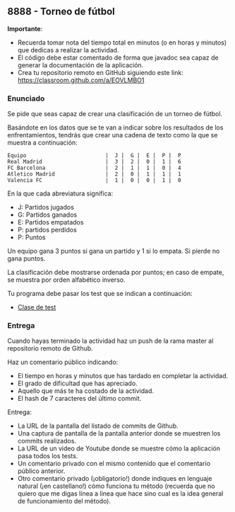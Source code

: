 ## 8888 - Torneo de fútbol

__Importante__: 

  - Recuerda tomar nota del tiempo total en minutos (o en horas y minutos) que dedicas a realizar la actividad.
  - El código debe estar comentado de forma que javadoc sea capaz de generar la documentación de la aplicación.
  - Crea tu repositorio remoto en GitHub siguiendo este link: https://classroom.github.com/a/EOVLMBO1
  
### Enunciado

Se pide que seas capaz de crear una clasificación de un torneo de fútbol.

Basándote en los datos que se te van a indicar sobre los resultados de los enfrentamientos, tendrás que crear una cadena de texto como la que se muestra a continuación:

```
Equipo                         |  J |  G |  E |  P |  P
Real Madrid                    |  3 |  2 |  0 |  1 |  6
FC Barcelona                   |  2 |  1 |  1 |  0 |  4
Atletico Madrid                |  2 |  0 |  1 |  1 |  1
Valencia FC                    |  1 |  0 |  0 |  1 |  0
```

En la que cada abreviatura significa:
* J: Partidos jugados
* G: Partidos ganados
* E: Partidos empatados
* P: partidos perdidos
* P: Puntos

Un equipo gana 3 puntos si gana un partido y 1 si lo empata. Si pierde no gana puntos.

La clasificación debe mostrarse ordenada por puntos; en caso de empate, se muestra por orden alfabético inverso.

Tu programa debe pasar los test que se indican a continuación:

* [Clase de test](Test8888.java)


### Entrega

Cuando hayas terminado la actividad haz un push de la rama master al repositorio remoto de Github.

Haz un comentario público indicando:

  - El tiempo en horas y minutos que has tardado en completar la actividad.
  - El grado de dificultad que has apreciado.
  - Aquello que más te ha costado de la actividad.
  - El hash de 7 caracteres del último commit.
  
Entrega:

  - La URL de la pantalla del listado de commits de Github.
  - Una captura de pantalla de la pantalla anterior donde se muestren los commits realizados.
  - La URL de un video de Youtube donde se muestre cómo la aplicación pasa todos los tests.
  - Un comentario privado con el mismo contenido que el comentario público anterior.
  - Otro comentario privado (¡obligatorio!) donde indiques en lenguaje natural (¡en castellano!) cómo funciona tu método (recuerda que no quiero que me digas línea a linea que hace sino cual es la idea general de funcionamiento del método).
